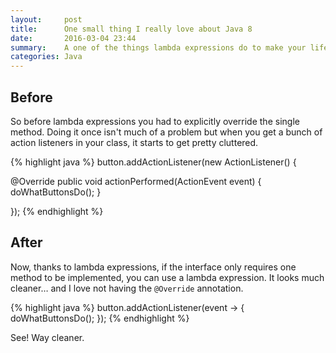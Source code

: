 ```yaml
---
layout:     post
title:      One small thing I really love about Java 8
date:       2016-03-04 23:44
summary:    A one of the things lambda expressions do to make your life easier
categories: Java
---
```


## Before 

So before lambda expressions you had to explicitly override the single method. Doing it once isn't much of a problem but when you get a bunch of action listeners in your class, it starts to get pretty cluttered. 

{% highlight java %}
button.addActionListener(new ActionListener() {

  @Override
  public void actionPerformed(ActionEvent event) {
    doWhatButtonsDo();
  }
  
});
{% endhighlight %}

## After

Now, thanks to lambda expressions, if the interface only requires one method to be implemented, you can use a lambda expression. It looks much cleaner… and I love not having the `@Override` annotation.

{% highlight java %}
button.addActionListener(event -> {
      doWhatButtonsDo();
});
{% endhighlight %}

See! Way cleaner.
